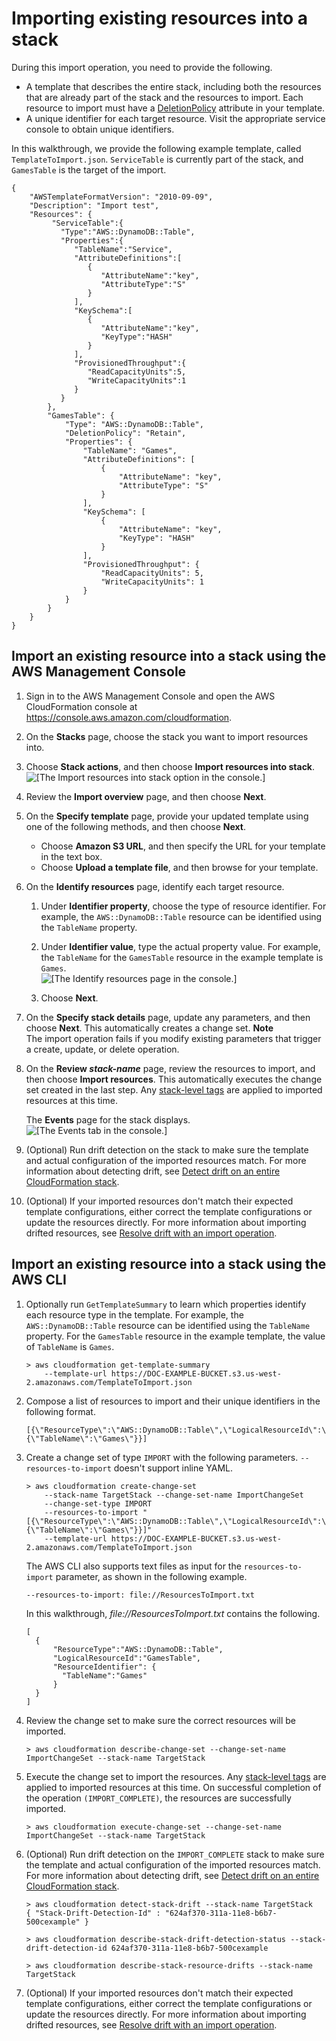# Importing existing resources into a stack<a name="resource-import-existing-stack"></a>

During this import operation, you need to provide the following\.
+ A template that describes the entire stack, including both the resources that are already part of the stack and the resources to import\. Each resource to import must have a [DeletionPolicy](https://docs.aws.amazon.com/AWSCloudFormation/latest/UserGuide/aws-attribute-deletionpolicy.html) attribute in your template\.
+ A unique identifier for each target resource\. Visit the appropriate service console to obtain unique identifiers\.

In this walkthrough, we provide the following example template, called `TemplateToImport.json`\. `ServiceTable` is currently part of the stack, and `GamesTable` is the target of the import\.

```
{
    "AWSTemplateFormatVersion": "2010-09-09",
    "Description": "Import test",
    "Resources": {
         "ServiceTable":{
           "Type":"AWS::DynamoDB::Table",
           "Properties":{
              "TableName":"Service",
              "AttributeDefinitions":[
                 {
                    "AttributeName":"key",
                    "AttributeType":"S"
                 }
              ],
              "KeySchema":[
                 {
                    "AttributeName":"key",
                    "KeyType":"HASH"
                 }
              ],
              "ProvisionedThroughput":{
                 "ReadCapacityUnits":5,
                 "WriteCapacityUnits":1
              }
           }
        },
        "GamesTable": {
            "Type": "AWS::DynamoDB::Table",
            "DeletionPolicy": "Retain",
            "Properties": {
                "TableName": "Games",
                "AttributeDefinitions": [
                    {
                        "AttributeName": "key",
                        "AttributeType": "S"
                    }
                ],
                "KeySchema": [
                    {
                        "AttributeName": "key",
                        "KeyType": "HASH"
                    }
                ],
                "ProvisionedThroughput": {
                    "ReadCapacityUnits": 5,
                    "WriteCapacityUnits": 1
                }
            }
        }
    }
}
```

## Import an existing resource into a stack using the AWS Management Console<a name="resource-import-existing-stack-console"></a>

1. Sign in to the AWS Management Console and open the AWS CloudFormation console at [https://console\.aws\.amazon\.com/cloudformation](https://console.aws.amazon.com/cloudformation/)\.

1. On the **Stacks** page, choose the stack you want to import resources into\.

1. Choose **Stack actions**, and then choose **Import resources into stack**\.  
![\[The Import resources into stack option in the console.\]](http://docs.aws.amazon.com/AWSCloudFormation/latest/UserGuide/images/stack-actions-import.png)

1. Review the **Import overview** page, and then choose **Next**\.

1. On the **Specify template** page, provide your updated template using one of the following methods, and then choose **Next**\.
   + Choose **Amazon S3 URL**, and then specify the URL for your template in the text box\.
   + Choose **Upload a template file**, and then browse for your template\.

1. On the **Identify resources** page, identify each target resource\.

   1. Under **Identifier property**, choose the type of resource identifier\. For example, the `AWS::DynamoDB::Table` resource can be identified using the `TableName` property\.

   1. Under **Identifier value**, type the actual property value\. For example, the `TableName` for the `GamesTable` resource in the example template is `Games`\.  
![\[The Identify resources page in the console.\]](http://docs.aws.amazon.com/AWSCloudFormation/latest/UserGuide/images/resources-to-import-identifiers.png)

   1. Choose **Next**\.

1. On the **Specify stack details** page, update any parameters, and then choose **Next**\. This automatically creates a change set\.
**Note**  
The import operation fails if you modify existing parameters that trigger a create, update, or delete operation\.

1. On the **Review *stack\-name*** page, review the resources to import, and then choose **Import resources**\. This automatically executes the change set created in the last step\. Any [stack\-level tags](https://docs.aws.amazon.com/AWSCloudFormation/latest/UserGuide/cfn-console-add-tags.html) are applied to imported resources at this time\.

   The **Events** page for the stack displays\.  
![\[The Events tab in the console.\]](http://docs.aws.amazon.com/AWSCloudFormation/latest/UserGuide/images/import-events.png)

1. \(Optional\) Run drift detection on the stack to make sure the template and actual configuration of the imported resources match\. For more information about detecting drift, see [Detect drift on an entire CloudFormation stack](https://docs.aws.amazon.com/AWSCloudFormation/latest/UserGuide/detect-drift-stack.html)\.

1. \(Optional\) If your imported resources don't match their expected template configurations, either correct the template configurations or update the resources directly\. For more information about importing drifted resources, see [Resolve drift with an import operation](https://docs.aws.amazon.com/AWSCloudFormation/latest/UserGuide/resource-import-resolve-drift.html)\.

## Import an existing resource into a stack using the AWS CLI<a name="resource-import-existing-stack-cli"></a>

1. Optionally run `GetTemplateSummary` to learn which properties identify each resource type in the template\. For example, the `AWS::DynamoDB::Table` resource can be identified using the `TableName` property\. For the `GamesTable` resource in the example template, the value of `TableName` is `Games`\.

   ```
   > aws cloudformation get-template-summary 
       --template-url https://DOC-EXAMPLE-BUCKET.s3.us-west-2.amazonaws.com/TemplateToImport.json
   ```

1. Compose a list of resources to import and their unique identifiers in the following format\.

   ```
   [{\"ResourceType\":\"AWS::DynamoDB::Table\",\"LogicalResourceId\":\"GamesTable\",\"ResourceIdentifier\":{\"TableName\":\"Games\"}}]
   ```

1. Create a change set of type `IMPORT` with the following parameters\. `--resources-to-import` doesn't support inline YAML\.

   ```
   > aws cloudformation create-change-set
       --stack-name TargetStack --change-set-name ImportChangeSet
       --change-set-type IMPORT
       --resources-to-import "[{\"ResourceType\":\"AWS::DynamoDB::Table\",\"LogicalResourceId\":\"GamesTable\",\"ResourceIdentifier\":{\"TableName\":\"Games\"}}]"
       --template-url https://DOC-EXAMPLE-BUCKET.s3.us-west-2.amazonaws.com/TemplateToImport.json
   ```

   The AWS CLI also supports text files as input for the `resources-to-import` parameter, as shown in the following example\.

   ```
   --resources-to-import: file://ResourcesToImport.txt
   ```

   In this walkthrough, *file://ResourcesToImport\.txt* contains the following\.

   ```
   [
     {
         "ResourceType":"AWS::DynamoDB::Table",
         "LogicalResourceId":"GamesTable",
         "ResourceIdentifier": {
           "TableName":"Games"
         }
     }
   ]
   ```

1. Review the change set to make sure the correct resources will be imported\.

   ```
   > aws cloudformation describe-change-set --change-set-name ImportChangeSet --stack-name TargetStack
   ```

1. Execute the change set to import the resources\. Any [stack\-level tags](https://docs.aws.amazon.com/AWSCloudFormation/latest/UserGuide/cfn-console-add-tags.html) are applied to imported resources at this time\. On successful completion of the operation `(IMPORT_COMPLETE)`, the resources are successfully imported\.

   ```
   > aws cloudformation execute-change-set --change-set-name ImportChangeSet --stack-name TargetStack
   ```

1. \(Optional\) Run drift detection on the `IMPORT_COMPLETE` stack to make sure the template and actual configuration of the imported resources match\. For more information about detecting drift, see [Detect drift on an entire CloudFormation stack](https://docs.aws.amazon.com/AWSCloudFormation/latest/UserGuide/detect-drift-stack.html)\.

   ```
   > aws cloudformation detect-stack-drift --stack-name TargetStack
   { "Stack-Drift-Detection-Id" : "624af370-311a-11e8-b6b7-500cexample" }
   
   > aws cloudformation describe-stack-drift-detection-status --stack-drift-detection-id 624af370-311a-11e8-b6b7-500cexample
               
   > aws cloudformation describe-stack-resource-drifts --stack-name TargetStack
   ```

1. \(Optional\) If your imported resources don't match their expected template configurations, either correct the template configurations or update the resources directly\. For more information about importing drifted resources, see [Resolve drift with an import operation](https://docs.aws.amazon.com/AWSCloudFormation/latest/UserGuide/resource-import-resolve-drift.html)\.